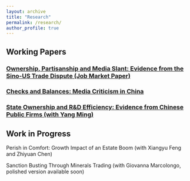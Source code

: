 ```yaml
---
layout: archive
title: "Research"
permalink: /research/
author_profile: true
---
```

## Working Papers

### [Ownership, Partisanship and Media Slant: Evidence from the Sino-US Trade Dispute (Job Market Paper)](http://wumengecon.github.io/files/jmp.pdf)

### [Checks and Balances: Media Criticism in China](http://wumengecon.github.io/files/chinamedia.pdf)

### [State Ownership and R&D Efficiency: Evidence from Chinese Public Firms (with Yang Ming)](http://wumengecon.github.io/files/Yang_Wu_2021.pdf)

## Work in Progress

Perish in Comfort: Growth Impact of an Estate Boom (with Xiangyu Feng and Zhiyuan Chen)

Sanction Busting Through Minerals Trading (with Giovanna Marcolongo, polished version available soon)

  